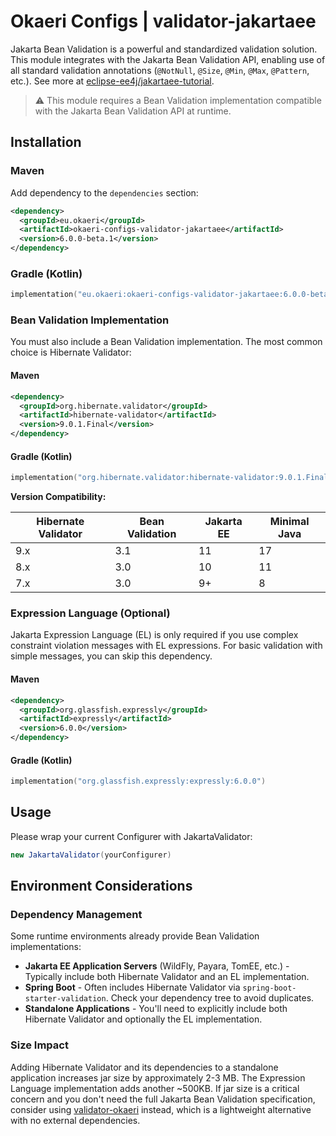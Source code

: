 # Okaeri Configs | validator-jakartaee

Jakarta Bean Validation is a powerful and standardized validation solution. This module integrates with the Jakarta Bean Validation API, enabling use of all standard validation annotations (`@NotNull`, `@Size`, `@Min`, `@Max`, `@Pattern`, etc.). See more at [eclipse-ee4j/jakartaee-tutorial](https://github.com/eclipse-ee4j/jakartaee-tutorial/blob/569bf35a26f8965936ebd02cde84a2dcc11291f7/src/main/asciidoc/bean-validation/bean-validation002.adoc).

> ⚠️ This module requires a Bean Validation implementation compatible with the Jakarta Bean Validation API at runtime.

## Installation

### Maven

Add dependency to the `dependencies` section:

```xml
<dependency>
  <groupId>eu.okaeri</groupId>
  <artifactId>okaeri-configs-validator-jakartaee</artifactId>
  <version>6.0.0-beta.1</version>
</dependency>
```

### Gradle (Kotlin)

```kotlin
implementation("eu.okaeri:okaeri-configs-validator-jakartaee:6.0.0-beta.1")
```

### Bean Validation Implementation

You must also include a Bean Validation implementation. The most common choice is Hibernate Validator:

#### Maven

```xml
<dependency>
  <groupId>org.hibernate.validator</groupId>
  <artifactId>hibernate-validator</artifactId>
  <version>9.0.1.Final</version>
</dependency>
```

#### Gradle (Kotlin)

```kotlin
implementation("org.hibernate.validator:hibernate-validator:9.0.1.Final")
```

**Version Compatibility:**

| Hibernate Validator | Bean Validation | Jakarta EE | Minimal Java |
|---------------------|-----------------|------------|--------------|
| 9.x                 | 3.1             | 11         | 17           |
| 8.x                 | 3.0             | 10         | 11           |
| 7.x                 | 3.0             | 9+         | 8            |

### Expression Language (Optional)

Jakarta Expression Language (EL) is only required if you use complex constraint violation messages with EL expressions. For basic validation with simple messages, you can skip this dependency.

#### Maven

```xml
<dependency>
  <groupId>org.glassfish.expressly</groupId>
  <artifactId>expressly</artifactId>
  <version>6.0.0</version>
</dependency>
```

#### Gradle (Kotlin)

```kotlin
implementation("org.glassfish.expressly:expressly:6.0.0")
```

## Usage

Please wrap your current Configurer with JakartaValidator:

```java
new JakartaValidator(yourConfigurer)
```

## Environment Considerations

### Dependency Management

Some runtime environments already provide Bean Validation implementations:

- **Jakarta EE Application Servers** (WildFly, Payara, TomEE, etc.) - Typically include both Hibernate Validator and an EL implementation.
- **Spring Boot** - Often includes Hibernate Validator via `spring-boot-starter-validation`. Check your dependency tree to avoid duplicates.
- **Standalone Applications** - You'll need to explicitly include both Hibernate Validator and optionally the EL implementation.

### Size Impact

Adding Hibernate Validator and its dependencies to a standalone application increases jar size by approximately 2-3 MB. The Expression Language implementation adds another ~500KB. If jar size is a critical concern and you don't need the full Jakarta Bean Validation specification, consider using [validator-okaeri](https://github.com/OkaeriPoland/okaeri-configs/tree/master/validator-okaeri) instead, which is a lightweight alternative with no external dependencies.
